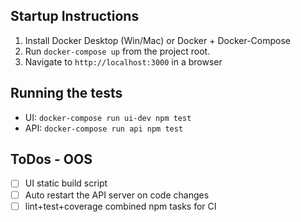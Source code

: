 ## Startup Instructions

1. Install Docker Desktop (Win/Mac) or Docker + Docker-Compose
1. Run `docker-compose up` from the project root.
1. Navigate to `http://localhost:3000` in a browser

## Running the tests
- UI: `docker-compose run ui-dev npm test`
- API: `docker-compose run api npm test`

## ToDos - OOS
- [ ] UI static build script
- [ ] Auto restart the API server on code changes
- [ ] lint+test+coverage combined npm tasks for CI
